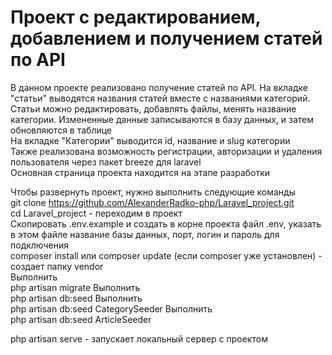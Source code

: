 # Проект с редактированием, добавлением и получением статей по API

В данном проекте реализовано получение статей по API. На вкладке "статьи" выводятся названия статей вместе с названиями категорий. Статьи можно редактировать, добавлять файлы, менять название категории. Измененные данные записываются в базу данных, и затем обновляются в таблице </br>
На вкладке "Категории" выводится id, название и slug категории </br>
Также реализована возможность регистрации, авторизации и удаления пользователя через пакет breeze для laravel </br>
Основная страница проекта находится на этапе разработки </br>

Чтобы развернуть проект, нужно выполнить следующие команды <br />
git clone https://github.com/AlexanderRadko-php/Laravel_project.git <br />
cd Laravel_project - переходим в проект <br />
Скопировать .env.example и создать в корне проекта файл .env, указать в этом файле название базы данных, порт, логин и пароль для подключения <br/>
composer install или composer update (если composer уже установлен) - создает папку vendor <br />
Выполнить </br>
php artisan migrate
Выполнить </br>
php artisan db:seed
Выполнить </br>
php artisan db:seed CategorySeeder
Выполнить </br>
php artisan db:seed ArticleSeeder 

php artisan serve - запускает локальный сервер с проектом <br />
